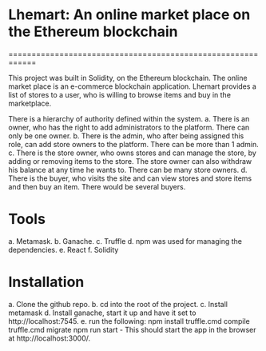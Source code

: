 # Lhemart: An online market place on the Ethereum blockchain
============================================================

This project was built in Solidity, on the Ethereum blockchain. The online market place is an e-commerce blockchain application. 
Lhemart provides a list of stores to a user, who is willing to browse items and buy in the marketplace.

There is a hierarchy of authority defined within the system.
a. There is an owner, who has the right to add administrators to the platform. There can only be one owner.
b. There is the admin, who after being assigned this role, can add store owners to the platform. 
There can be more than 1 admin.
c. There is the store owner, who owns stores and can manage the store, by adding or removing items to the store. The store owner can also withdraw his balance at any time he wants to. There can be many store owners.
d. There is the buyer, who visits the site and can view stores and store items and then buy an item. There would be several buyers.

# Tools
a. Metamask.
b. Ganache.
c. Truffle
d. npm was used for managing the dependencies.
e. React
f. Solidity 

# Installation
a. Clone the github repo.
b. cd into the root of the project.
c. Install metamask 
d. Install ganache, start it up and have it set to http://localhost:7545. 
e. run the following: 
    npm install
    truffle.cmd compile
    truffle.cmd migrate
    npm run start - This should start the app in the browser at http://localhost:3000/.

